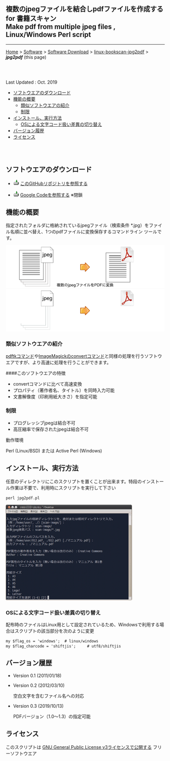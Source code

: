 ## 複数のjpegファイルを結合しpdfファイルを作成する for 書籍スキャン<br />Make pdf from multiple jpeg files , Linux/Windows Perl script<!-- omit in toc -->

---
[Home](https://oasis3855.github.io/webpage/) > [Software](https://oasis3855.github.io/webpage/software/index.html) > [Software Download](https://oasis3855.github.io/webpage/software/software-download.html) > [linux-bookscan-jpg2pdf](../README.md)  > ***jpg2pdf*** (this page)

<br />
<br />

Last Updated : Oct. 2019

- [ソフトウエアのダウンロード](#ソフトウエアのダウンロード)
- [機能の概要](#機能の概要)
  - [類似ソフトウエアの紹介](#類似ソフトウエアの紹介)
  - [制限](#制限)
- [インストール、実行方法](#インストール実行方法)
  - [OSによる文字コード扱い差異の切り替え](#osによる文字コード扱い差異の切り替え)
- [バージョン履歴](#バージョン履歴)
- [ライセンス](#ライセンス)

<br />
<br />

## ソフトウエアのダウンロード

- ![download icon](../readme_pics/soft-ico-download-darkmode.gif)   [このGitHubリポジトリを参照する](../jpg2pdf/) 

- ![download icon](../readme_pics/soft-ico-download-darkmode.gif)   [Google Codeを参照する](https://code.google.com/archive/p/jpeg2pdf/downloads)  ※閉鎖


##  機能の概要
指定されたフォルダに格納されているjpegファイル（検索条件 *.jpg）をファイル名順に並べ替え、1つのpdfファイルに変換保存するコマンドライン ツールです。

![機能の概要図](readme_pics/img2pdf-step3.png#gh-light-mode-only)
![機能の概要図](readme_pics/img2pdf-step3-darkmode.png#gh-dark-mode-only)

### 類似ソフトウエアの紹介
[pdftkコマンド](https://www.pdflabs.com/tools/pdftk-the-pdf-toolkit/)や[ImageMagickのconvertコマンド](http://www.imagemagick.org/script/convert.php)と同様の処理を行うソフトウエアですが、より高速に処理を行うことができます。

####このソフトウエアの特徴

- convertコマンドに比べて高速変換
- プロパティ（著作者名、タイトル）を同時入力可能
- 文書解像度（印刷用紙大きさ）を指定可能

### 制限

- プログレッシブjpegは結合不可
- 高圧縮率で保存されたjpegは結合不可

 動作環境

Perl (Linux/BSD) または Active Perl (Windows)

## インストール、実行方法
任意のディレクトリにこのスクリプトを置くことが出来ます。特段のインストール作業は不要で、利用時にスクリプトを実行して下さい

    perl jpg2pdf.pl

![スクリプト実行中の画面表示例](readme_pics/soft-jpg2pdf-cmdline.png)

### OSによる文字コード扱い差異の切り替え
配布時のファイルはLinux用として設定されているため、Windowsで利用する場合はスクリプトの該当部分を次のように変更

    my $flag_os = 'windows';  # linux/windows
    my $flag_charcode = 'shiftjis';     # utf8/shiftjis

## バージョン履歴
- Version 0.1 (2011/01/18)

- Version 0.2 (2012/03/10)

  空白文字を含むファイル名への対応 

- Version 0.3 (2019/10/13)

  PDFバージョン（1.0〜1.3）の指定可能 

## ライセンス
このスクリプトは [GNU General Public License v3ライセンスで公開する](https://gpl.mhatta.org/gpl.ja.html) フリーソフトウエア

